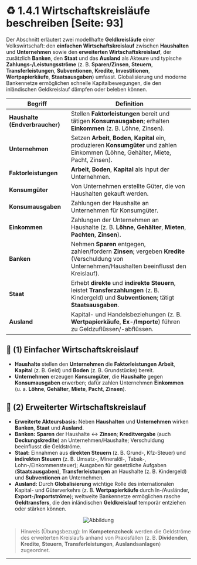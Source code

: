 # ♻️ 1.4.1 Wirtschaftskreisläufe beschreiben [Seite: 93]

Der Abschnitt erläutert zwei modellhafte **Geldkreisläufe** einer Volkswirtschaft: den **einfachen Wirtschaftskreislauf** zwischen **Haushalten** und **Unternehmen** sowie den **erweiterten Wirtschaftskreislauf**, der zusätzlich **Banken**, den **Staat** und das **Ausland** als Akteure und typische **Zahlungs-/Leistungsströme** (z. B. **Sparen/Zinsen**, **Steuern**, **Transferleistungen**, **Subventionen**, **Kredite**, **Investitionen**, **Wertpapierkäufe**, **Staatsausgaben**) umfasst. Globalisierung und moderne Bankennetze ermöglichen schnelle Kapitalbewegungen, die den inländischen Geldkreislauf dämpfen oder beleben können.

| Begriff                        | Definition                                                                                                                                       |
| ------------------------------ | ------------------------------------------------------------------------------------------------------------------------------------------------ |
| **Haushalte (Endverbraucher)** | Stellen **Faktorleistungen** bereit und tätigen **Konsumausgaben**; erhalten **Einkommen** (z. B. Löhne, Zinsen).                                |
| **Unternehmen**                | Setzen **Arbeit**, **Boden**, **Kapital** ein, produzieren **Konsumgüter** und zahlen Einkommen (Löhne, Gehälter, Miete, Pacht, Zinsen).         |
| **Faktorleistungen**           | **Arbeit**, **Boden**, **Kapital** als Input der Unternehmen.                                                                                    |
| **Konsumgüter**                | Von Unternehmen erstellte Güter, die von Haushalten gekauft werden.                                                                              |
| **Konsumausgaben**             | Zahlungen der Haushalte an Unternehmen für Konsumgüter.                                                                                          |
| **Einkommen**                  | Zahlungen der Unternehmen an Haushalte (z. B. **Löhne**, **Gehälter**, **Mieten**, **Pachten**, **Zinsen**).                                     |
| **Banken**                     | Nehmen **Sparen** entgegen, zahlen/fordern **Zinsen**; vergeben **Kredite** (Verschuldung von Unternehmen/Haushalten beeinflusst den Kreislauf). |
| **Staat**                      | Erhebt **direkte** und **indirekte Steuern**, leistet **Transferzahlungen** (z. B. Kindergeld) und **Subventionen**; tätigt **Staatsausgaben**.  |
| **Ausland**                    | Kapital- und Handelsbeziehungen (z. B. **Wertpapierkäufe**, **Ex-/Importe**) führen zu Geldzuflüssen/-abflüssen.                                 |

## 🧩 (1) Einfacher Wirtschaftskreislauf

* **Haushalte** stellen den **Unternehmen** die **Faktorleistungen** **Arbeit**, **Kapital** (z. B. Geld) und **Boden** (z. B. Grundstücke) bereit.
* **Unternehmen** erzeugen **Konsumgüter**, die **Haushalte** gegen **Konsumausgaben** erwerben; dafür zahlen Unternehmen **Einkommen** (u. a. **Löhne**, **Gehälter**, **Miete**, **Pacht**, **Zinsen**). 

## 🧩 (2) Erweiterter Wirtschaftskreislauf

* **Erweiterte Akteursbasis:** Neben **Haushalten** und **Unternehmen** wirken **Banken**, **Staat** und **Ausland**. 
* **Banken:** **Sparen** der Haushalte ↔ **Zinsen**; **Kreditvergabe** (auch **Deckungskredite**) an Unternehmen/Haushalte; Verschuldung beeinflusst die Geldströme. 
* **Staat:** Einnahmen aus **direkten Steuern** (z. B. Grund-, Kfz-Steuer) und **indirekten Steuern** (z. B. Umsatz-, Mineralöl-, Tabak-, Lohn-/Einkommensteuer); Ausgaben für gesetzliche Aufgaben (**Staatsausgaben**), **Transferleistungen** an Haushalte (z. B. Kindergeld) und **Subventionen** an Unternehmen. 
* **Ausland:** Durch **Globalisierung** wichtige Rolle des internationalen Kapital- und Güterverkehrs (z. B. **Wertpapierkäufe** durch In-/Ausländer, **Export-/Importströme**); weltweite Bankennetze ermöglichen rasche **Geldtransfers**, die den inländischen **Geldkreislauf** temporär entziehen oder stärken können.
 
<div style="display:flex;justify-content:center">
    <img src="/lernfeld_1/image1.png" alt="Abbildung" style="max-width:100%;height:auto;display:block;margin:0;" />
</div>

> Hinweis (Übungsbezug): Im **Kompetenzcheck** werden die Geldströme des erweiterten Kreislaufs anhand von Praxisfällen (z. B. **Dividenden**, **Kredite**, **Steuern**, **Transferleistungen**, **Auslandsanlagen**) zugeordnet. 

---
